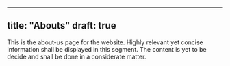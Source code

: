 
---
title: "Abouts"
draft: true
---

This is the about-us page for the website. Highly relevant yet concise information shall be displayed in this segment. The content is yet to be decide and shall be done in a considerate matter.
